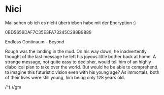 # Nici
Mal sehen ob ich es nicht übertrieben habe mit der Encryption :)

0BD5659DAF7C35E3FA73245C298B9889


Endless Continuum - Beyond

Rough was the landing in the mud. On his way down, he 
inadvertently thought of the last message he left his 
joyous little bother back at home. A strange message, 
not quite easy to decipher, would tell him of an highly
diabolical plan to take over the world. But would he be
able to comprehend, to imagine this futuristic vision
even with his young age? As immortals, both of their
lives were still young, him being only 128 years old.

/^(.)/gm